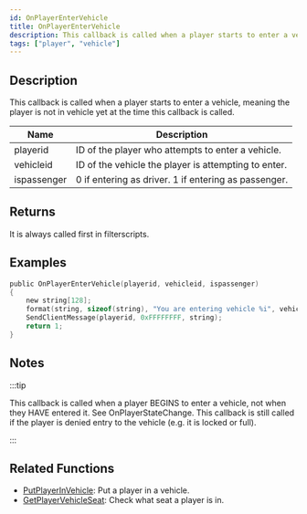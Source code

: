 ```yaml
---
id: OnPlayerEnterVehicle
title: OnPlayerEnterVehicle
description: This callback is called when a player starts to enter a vehicle, meaning the player is not in vehicle yet at the time this callback is called.
tags: ["player", "vehicle"]
---
```


## Description

This callback is called when a player starts to enter a vehicle, meaning the player is not in vehicle yet at the time this callback is called.

| Name        | Description                                          |
| ----------- | ---------------------------------------------------- |
| playerid    | ID of the player who attempts to enter a vehicle.    |
| vehicleid   | ID of the vehicle the player is attempting to enter. |
| ispassenger | 0 if entering as driver. 1 if entering as passenger. |

## Returns

It is always called first in filterscripts.

## Examples

```c
public OnPlayerEnterVehicle(playerid, vehicleid, ispassenger)
{
    new string[128];
    format(string, sizeof(string), "You are entering vehicle %i", vehicleid);
    SendClientMessage(playerid, 0xFFFFFFFF, string);
    return 1;
}
```

## Notes

:::tip

This callback is called when a player BEGINS to enter a vehicle, not when they HAVE entered it. See OnPlayerStateChange. This callback is still called if the player is denied entry to the vehicle (e.g. it is locked or full).

:::

## Related Functions

- [PutPlayerInVehicle](../functions/PutPlayerInVehicle.md): Put a player in a vehicle.
- [GetPlayerVehicleSeat](../functions/GetPlayerVehicleSeat.md): Check what seat a player is in.
